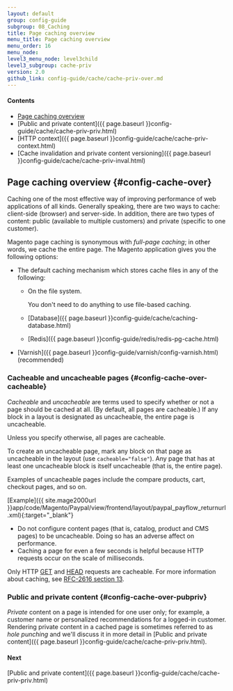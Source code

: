 ```yaml
---
layout: default
group: config-guide
subgroup: 08_Caching
title: Page caching overview
menu_title: Page caching overview
menu_order: 16
menu_node: 
level3_menu_node: level3child
level3_subgroup: cache-priv
version: 2.0
github_link: config-guide/cache/cache-priv-over.md
---
```


#### Contents
*	[Page caching overview](#config-cache-over)
*	[Public and private content]({{ page.baseurl }}config-guide/cache/cache-priv-priv.html)
*	[HTTP context]({{ page.baseurl }}config-guide/cache/cache-priv-context.html)
*	[Cache invalidation and private content versioning]({{ page.baseurl }}config-guide/cache/cache-priv-inval.html)

## Page caching overview {#config-cache-over}
Caching one of the most effective way of improving performance of web applications of all kinds. Generally speaking, there are two ways to cache: client-side (browser) and server-side. In addition, there are two types of content: public (available to multiple customers) and private (specific to one customer).

Magento page caching is synonymous with *full-page caching*; in other words, we cache the entire page. The Magento application gives you the following options:

*	The default caching mechanism which stores cache files in any of the following:

	*	On the file system. 

		You don't need to do anything to use file-based caching.
	*	[Database]({{ page.baseurl }}config-guide/cache/caching-database.html)
	*	[Redis]({{ page.baseurl }}config-guide/redis/redis-pg-cache.html)
*	[Varnish]({{ page.baseurl }}config-guide/varnish/config-varnish.html) (recommended)

### Cacheable and uncacheable pages {#config-cache-over-cacheable}
*Cacheable* and *uncacheable* are terms used to specify whether or not a page should be cached at all. (By default, all pages are cacheable.) If any block in a layout is designated as uncacheable, the entire page is uncacheable.

Unless you specify otherwise, all pages are cacheable. 

To create an uncacheable page, mark any block on that page as uncacheable in the layout (use `cacheable="false"`). Any page that has at least one uncacheable block is itself uncacheable (that is, the entire page).

Examples of uncacheable pages include the compare products, cart, checkout pages, and so on. 

[Example]({{ site.mage2000url }}app/code/Magento/Paypal/view/frontend/layout/paypal_payflow_returnurl.xml){:target="_blank"}

<div class="bs-callout bs-callout-warning">
    <ul><li>Do not configure content pages (that is, catalog, product and CMS pages) to be uncacheable. Doing so has an adverse affect on performance.</li>
        <li>Caching a page for even a few seconds is helpful because HTTP requests occur on the scale of milliseconds.</li></ul>
</div>

<div class="bs-callout bs-callout-info" id="info">
  <p>Only HTTP <a href="https://www.w3.org/Protocols/rfc2616/rfc2616-sec9.html#sec9.3" target="_blank">GET</a> and <a href="https://www.w3.org/Protocols/rfc2616/rfc2616-sec9.html#sec9.4" target="_blank">HEAD</a> requests are cacheable. For more information about caching, see <a href="https://www.w3.org/Protocols/rfc2616/rfc2616-sec13.html" target="_blank">RFC-2616 section 13</a>.</p>
</div>

### Public and private content {#config-cache-over-pubpriv}
*Private* content on a page is intended for one user only; for example, a customer name or personalized recommendations for a logged-in customer. Rendering private content in a cached page is sometimes referred to as *hole punching* and we'll discuss it in more detail in [Public and private content]({{ page.baseurl }}config-guide/cache/cache-priv-priv.html).

#### Next
[Public and private content]({{ page.baseurl }}config-guide/cache/cache-priv-priv.html)